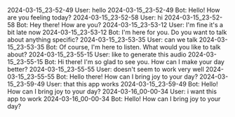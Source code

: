 2024-03-15_23-52-49 User: hello
2024-03-15_23-52-49 Bot: Hello! How are you feeling today?
2024-03-15_23-52-58 User: hi
2024-03-15_23-52-58 Bot: Hey there! How are you?
2024-03-15_23-53-12 User: I'm fine it's a bit late now
2024-03-15_23-53-12 Bot: I'm here for you. Do you want to talk about anything specific?
2024-03-15_23-53-35 User: can we talk
2024-03-15_23-53-35 Bot: Of course, I'm here to listen. What would you like to talk about?
2024-03-15_23-55-15 User: like to generate this audio
2024-03-15_23-55-15 Bot: Hi there! I'm so glad to see you. How can I make your day better?
2024-03-15_23-55-55 User: doesn't seem to work very well
2024-03-15_23-55-55 Bot: Hello there! How can I bring joy to your day?
2024-03-15_23-59-49 User: that this app works
2024-03-15_23-59-49 Bot: Hello! How can I bring joy to your day?
2024-03-16_00-00-34 User: i want this app to work
2024-03-16_00-00-34 Bot: Hello! How can I bring joy to your day?
